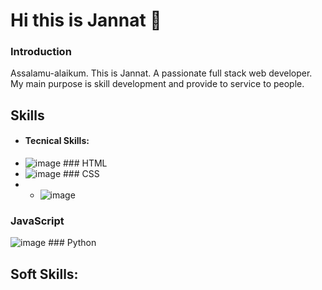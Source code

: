 # Hi this is Jannat 👋



### Introduction
Assalamu-alaikum. This is Jannat. A passionate full stack web developer. My main purpose is skill development and provide to service to people.
## Skills
- #### **Tecnical Skills:**
- ![image](https://github.com/Mst-Jannat/Mst-Jannat/assets/170112143/8b2812a7-10c9-4aac-ac07-97b30d256cad) ### HTML
- ![image](https://github.com/Mst-Jannat/Mst-Jannat/assets/170112143/ea50ebd3-3e3d-424f-aecc-97b2a4aaf7cc) ### CSS
- - ![image](https://github.com/Mst-Jannat/Mst-Jannat/assets/170112143/c11727a0-6b3a-4504-8113-3e7354595509)
 ### JavaScript
 ![image](https://github.com/Mst-Jannat/Mst-Jannat/assets/170112143/e7133dc3-df89-4c05-ab3a-d3f9ef2b7aa3) ### Python
 ## **Soft Skills:**




